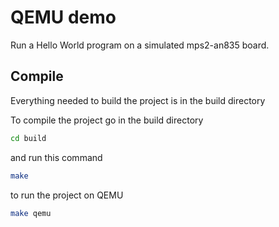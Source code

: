 # QEMU demo

Run a Hello World program on a simulated mps2-an835 board.

## Compile

Everything needed to build the project is in the build directory

To compile the project go in the build directory

```bash
cd build
```

and run this command

```bash
make
```

to run the project on QEMU

```bash
make qemu
```
